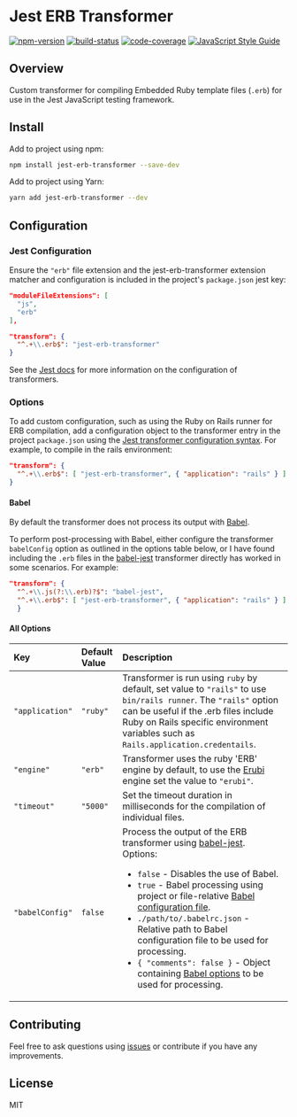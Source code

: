 # Jest ERB Transformer

[![npm-version](https://img.shields.io/npm/v/jest-erb-transformer.svg?color=blueviolet&style=flat-square)](https://www.npmjs.com/package/jest-erb-transformer) [![build-status](https://img.shields.io/travis/com/cpcwood/jest-erb-transformer/master.svg?style=flat-square)](https://travis-ci.com/github/cpcwood/jest-erb-transformer) [![code-coverage](https://img.shields.io/coveralls/github/cpcwood/jest-erb-transformer.svg?style=flat-square)](https://coveralls.io/github/cpcwood/jest-erb-transformer) [![JavaScript Style Guide](https://img.shields.io/badge/code_style-standard-brightgreen.svg?style=flat-square)](https://standardjs.com)

## Overview 

Custom transformer for compiling Embedded Ruby template files (```.erb```) for use in the Jest JavaScript testing framework.

## Install

Add to project using npm:

```sh
npm install jest-erb-transformer --save-dev
```

Add to project using Yarn:

```sh
yarn add jest-erb-transformer --dev
```

## Configuration

### Jest Configuration

Ensure the ```"erb"``` file extension and the jest-erb-transformer extension matcher and configuration is included in the project's ```package.json``` jest key:

```json
"moduleFileExtensions": [
  "js",
  "erb"
],
```

```json
"transform": {
  "^.+\\.erb$": "jest-erb-transformer"
}
```

See the [Jest docs](https://jestjs.io/docs/en/configuration#transform-objectstring-pathtotransformer--pathtotransformer-object) for more information on the configuration of transformers.

### Options

To add custom configuration, such as using the Ruby on Rails runner for ERB compilation, add a configuration object to the transformer entry in the project ```package.json``` using the [Jest transformer configuration syntax](https://jestjs.io/docs/en/configuration#transform-objectstring-pathtotransformer--pathtotransformer-object). For example, to compile in the rails environment:

```json
"transform": {
  "^.+\\.erb$": [ "jest-erb-transformer", { "application": "rails" } ]
}
```

#### Babel

By default the transformer does not process its output with [Babel](https://babeljs.io/). 

To perform post-processing with Babel, either configure the transformer ```babelConfig``` option as outlined in the options table below, or I have found including the ```.erb``` files in the [babel-jest](https://www.npmjs.com/package/babel-jest) transformer directly has worked in some scenarios. For example:

```json
"transform": {
  "^.+\\.js(?:\\.erb)?$": "babel-jest",
  "^.+\\.erb$": [ "jest-erb-transformer", { "application": "rails" } ]
  }
```

#### All Options

| Key | Default Value | Description |
| :--- | :--- | :--- |
| ```"application"``` | ```"ruby"``` | Transformer is run using ```ruby``` by default, set value to ```"rails"``` to use ```bin/rails runner```. The ```"rails"``` option can be useful if the .erb files include Ruby on Rails specific environment variables such as ```Rails.application.credentails```. |
| ```"engine"``` | ```"erb"``` | Transformer uses the ruby 'ERB' engine by default, to use the [Erubi](https://github.com/jeremyevans/erubi) engine set the value to ```"erubi"```. |
| ```"timeout"``` | ```"5000"``` | Set the timeout duration in milliseconds for the compilation of individual files. |
| ```"babelConfig"``` | ```false``` | Process the output of the ERB transformer using [babel-jest](https://www.npmjs.com/package/babel-jest). <br> Options: <ul><li>```false``` - Disables the use of Babel.</li><li>```true``` - Babel processing using project or file-relative [Babel configuration file](https://babeljs.io/docs/en/config-files).</li><li>```./path/to/.babelrc.json``` - Relative path to Babel configuration file to be used for processing.</li><li>```{ "comments": false }``` - Object containing [Babel options](https://babeljs.io/docs/en/options) to be used for processing.</li></ul> | 
## Contributing

Feel free to ask questions using [issues](https://github.com/cpcwood/jest-erb-transformer/issues) or contribute if you have any improvements.

## License

MIT
